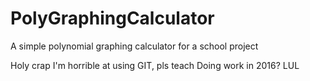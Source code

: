 # PolyGraphingCalculator
A simple polynomial graphing calculator for a school project

Holy crap I'm horrible at using GIT, pls teach
Doing work in 2016? LUL
